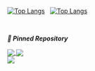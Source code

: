 [![Top Langs](https://github-readme-stats.vercel.app/api?username=abdulrahmansaleh01&show_icons=true&theme=react&locale=en)](https://github-readme-stats.vercel.app/api?username=abdulrahmansaleh01&show_icons=true&theme=dark&locale=en) &nbsp;  [![Top Langs](https://github-readme-stats.vercel.app/api/top-langs/?username=abdulrahmansaleh01&layout=compact&theme=react)](https://github.com/abdulrahmansaleh01/github-readme-stats)

<br>

___📌 Pinned Repository___

<a href="https://github.com/abdulrahmansaleh01/flutter-memo-app">
  <img align="center" src="https://github-readme-stats.vercel.app/api/pin/?username=abdulrahmansaleh01&repo=flutter-memo-app&theme=react" />
</a> 
<a href="https://github.com/abdulrahmansaleh01/codeigniter-esurvey-akademik">
  <img align="center" src="https://github-readme-stats.vercel.app/api/pin/?username=abdulrahmansaleh01&repo=codeigniter-esurvey-akademik&theme=react" />
</a>
<br>
<a href="https://github.com/abdulrahmansaleh01/laravel-ecommerce-mzid">
  <img align="center" src="https://github-readme-stats.vercel.app/api/pin/?username=abdulrahmansaleh01&repo=laravel-ecommerce-mzid&theme=react" />
</a>
<!--
**abdulrahmansaleh01/abdulrahmansaleh01** is a ✨ _special_ ✨ repository because its `README.md` (this file) appears on your GitHub profile.

Here are some ideas to get you started:

- 🔭 I’m currently working on ...
- 🌱 I’m currently learning ...
- 👯 I’m looking to collaborate on ...
- 🤔 I’m looking for help with ...
- 💬 Ask me about ...
- 📫 How to reach me: ...
- 😄 Pronouns: ...
- ⚡ Fun fact: ...
-->
